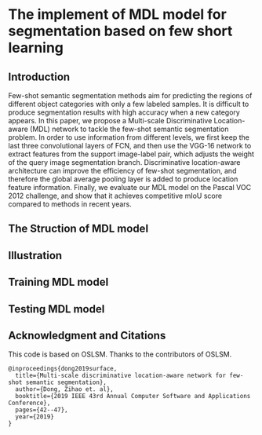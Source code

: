 # The implement of MDL model for segmentation based on few short learning

## Introduction

Few-shot semantic segmentation methods aim for predicting the regions of different object categories with only a few labeled samples. It is difficult to produce segmentation results with high accuracy when a new category appears. In this paper, we propose a Multi-scale Discriminative Location-aware (MDL) network to tackle the few-shot semantic segmentation problem. In order to use information from different levels, we first keep the last three convolutional layers of FCN, and then use the VGG-16 network to extract features from the
support image-label pair, which adjusts the weight of the query image segmentation branch. Discriminative location-aware architecture can improve the efficiency of few-shot segmentation, and therefore the global average pooling layer is added to produce location feature information. Finally, we evaluate our MDL model on the Pascal VOC 2012 challenge, and show that it achieves competitive mIoU score compared to methods in recent years.

## The Struction of MDL model




## Illustration




## Training MDL model



## Testing MDL model



## Acknowledgment and Citations

This code is based on OSLSM. Thanks to the contributors of OSLSM.



	@inproceedings{dong2019surface,
	  title={Multi-scale discriminative location-aware network for few-shot semantic segmentation},
	  author={Dong, Zihao et. al},
	  booktitle={2019 IEEE 43rd Annual Computer Software and Applications Conference},
	  pages={42--47},
	  year={2019}
	}
